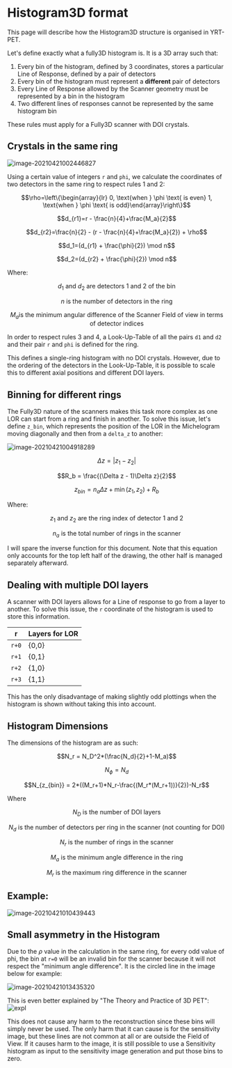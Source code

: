 # Histogram3D format

This page will describe how the Histogram3D structure is organised in YRT-PET.

Let's define exactly what a fully3D histogram is. It is a 3D array such that:

1. Every bin of the histogram, defined by 3 coordinates, stores a particular Line of Response,
   defined by a pair of detectors
2. Every bin of the histogram must represent a **different** pair of detectors
3. Every Line of Response allowed by the Scanner geometry must be represented by a bin in the histogram
4. Two different lines of responses cannot be represented by the same histogram bin

These rules must apply for a Fully3D scanner with DOI crystals.

## Crystals in the same ring

![image-20210421002446827](https://i.imgur.com/Z6CvlwW.png)

Using a certain value of integers `r` and `phi`, we calculate the coordinates of two detectors
in the same ring to respect rules 1 and 2:

```math
\rho=\left\{\begin{array}{lr} 0, \text{when } \phi \text{ is even} 1, \text{when } \phi \text{ is odd}\end{array}\right\}
```
```math
d_{r1}=r - \frac{n}{4}+\frac{M_a}{2}
```
```math
d_{r2}=\frac{n}{2} - (r - \frac{n}{4}+\frac{M_a}{2}) + \rho
```
```math
d_1=(d_{r1} + \frac{\phi}{2}) \mod n
```
```math
d_2=(d_{r2} + \frac{\phi}{2}) \mod n
```

Where:

```math
d_1 \text{ and } d_2 \text{ are detectors 1 and 2 of the bin}
```
```math
n \text{ is the number of detectors in the ring}
```
```math
M_a \text{is the minimum angular difference of the Scanner Field of view in terms of detector indices}
```

In order to respect rules 3 and 4, a Look-Up-Table of all the pairs
`d1` and `d2` and their pair `r` and `phi` is defined for the ring.

This defines a single-ring histogram with no DOI crystals.
However, due to the ordering of the detectors in the Look-Up-Table, it is possible to scale this
to different axial positions and different DOI layers.

## Binning for different rings

The Fully3D nature of the scanners makes this task more complex as one LOR can start from a
ring and finish in another. To solve this issue, let's define `z_bin`, which represents the
position of the LOR in the Michelogram moving diagonally and then from a `delta_z` to another:

![image-20210421004918289](https://i.imgur.com/XNMtT0H.png)

```math
\Delta z = |z_1-z_2|
```
```math
R_b = \frac{(\Delta z - 1)\Delta z}{2}
```
```math
z_{bin} = n_a\Delta z + \min(z_1,z_2) + R_b
```

Where:

```math
z_1 \text{ and } z_2 \text{ are the ring index of detector 1 and 2}
```
```math
n_a \text{ is the total number of rings in the scanner}
```

I will spare the inverse function for this document.
Note that this equation only accounts for the top left half of the drawing, the other half
is managed separately afterward.

## Dealing with multiple DOI layers

A scanner with DOI layers allows for a Line of response to go from a layer to another.
To solve this issue, the `r` coordinate of the histogram is used to store this information.

| r     | Layers for LOR |
| ----- | -------------- |
| `r+0` | {0,0}          |
| `r+1` | {0,1}          |
| `r+2` | {1,0}          |
| `r+3` | {1,1}          |

This has the only disadvantage of making slightly odd plottings when the histogram is shown without
taking this into account.

## Histogram Dimensions

The dimensions of the histogram are as such:

```math
N_r = N_D^2*(\frac{N_d}{2}+1-M_a)
```
```math
N_{\phi} = N_d
```
```math
N_{z_{bin}} = 2*((M_r+1)*N_r-\frac{(M_r*(M_r+1))}{2})-N_r
```

Where

```math
N_D \text{ is the number of DOI layers}
```
```math
N_d \text{ is the number of detectors per ring in the scanner (not counting for DOI)}
```
```math
N_r \text{ is the number of rings in the scanner}
```
```math
M_a \text{ is the minimum angle difference in the ring}
```
```math
M_r \text{ is the maximum ring difference in the scanner}
```

## Example:

![image-20210421010439443](https://i.imgur.com/jCX1Gyr.png)

## Small asymmetry in the Histogram

Due to the $\rho$ value in the calculation in the same ring, for every odd
value of phi, the bin at `r=0` will be an invalid bin for the scanner because
it will not respect the "minimum angle difference". It is the circled line in
the image below for example:

![image-20210421013435320](https://i.imgur.com/8r7Z9Tk.png)

This is even better explained by "The Theory and Practice of 3D PET":
![expl](https://i.imgur.com/PA6J2Lq.png)

This does not cause any harm to the reconstruction since these bins will simply
never be used. The only harm that it can cause is for the sensitivity
image, but these lines are not common at all or are outside the Field of View.
If it causes harm to the image, it is still possible to use a Sensitivity histogram
as input to the sensitivity image generation and put those bins to zero.
